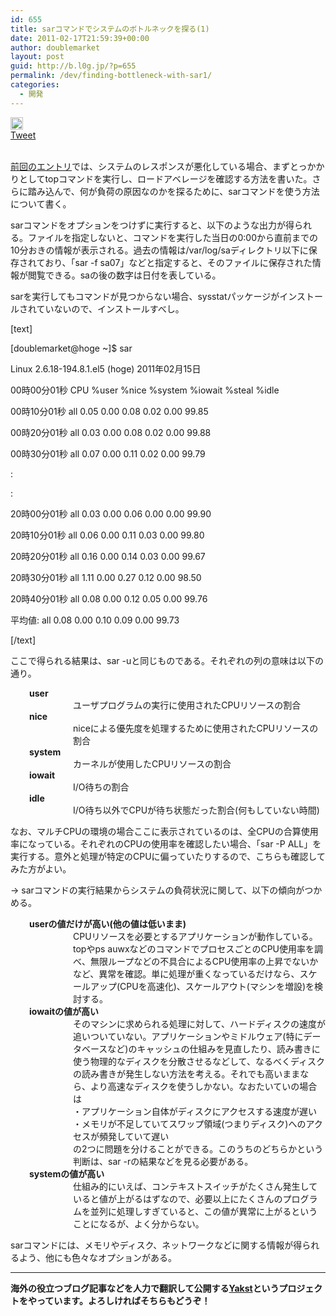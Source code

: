 ```yaml
---
id: 655
title: sarコマンドでシステムのボトルネックを探る(1)
date: 2011-02-17T21:59:39+00:00
author: doublemarket
layout: post
guid: http://b.l0g.jp/?p=655
permalink: /dev/finding-bottleneck-with-sar1/
categories:
  - 開発
---
```

<div class='wp_social_bookmarking_light'>
  <div class="wsbl_hatena_button">
    <a href="http://b.hatena.ne.jp/entry/http://b.l0g.jp/dev/finding-bottleneck-with-sar1/" class="hatena-bookmark-button" data-hatena-bookmark-title="sarコマンドでシステムのボトルネックを探る(1)" data-hatena-bookmark-layout="standard" title="このエントリーをはてなブックマークに追加"> <img src="//b.hatena.ne.jp/images/entry-button/button-only@2x.png" alt="このエントリーをはてなブックマークに追加" width="20" height="20" style="border: none;" /></a>
  </div>
  
  <div class="wsbl_facebook_like">
    <div id="fb-root">
    </div><fb:like href="http://b.l0g.jp/dev/finding-bottleneck-with-sar1/" layout="button_count" action="like" width="100" share="false" show_faces="false" ></fb:like>
  </div>
  
  <div class="wsbl_twitter">
    <a href="https://twitter.com/share" class="twitter-share-button"{count} data-url="http://b.l0g.jp/dev/finding-bottleneck-with-sar1/" data-text="sarコマンドでシステムのボトルネックを探る(1)" data-via="dblmkt " data-lang="ja">Tweet</a>
  </div>
  
  <div class="wsbl_google_plus_one">
    <g:plusone size="medium" annotation="none" href="http://b.l0g.jp/dev/finding-bottleneck-with-sar1/" ></g:plusone>
  </div>
</div>

<br class='wp_social_bookmarking_light_clear' />

<a href="http://b.l0g.jp/dev/top-loadaverag/" target="_blank">前回のエントリ</a>では、システムのレスポンスが悪化している場合、まずとっかかりとしてtopコマンドを実行し、ロードアベレージを確認する方法を書いた。さらに踏み込んで、何が負荷の原因なのかを探るために、sarコマンドを使う方法について書く。

sarコマンドをオプションをつけずに実行すると、以下のような出力が得られる。ファイルを指定しないと、コマンドを実行した当日の0:00から直前までの10分おきの情報が表示される。過去の情報は/var/log/saディレクトリ以下に保存されており、「sar -f sa07」などと指定すると、そのファイルに保存された情報が閲覧できる。saの後の数字は日付を表している。

sarを実行してもコマンドが見つからない場合、sysstatパッケージがインストールされていないので、インストールすべし。

[text]
  
[doublemarket@hoge ~]$ sar
  
Linux 2.6.18-194.8.1.el5 (hoge) 2011年02月15日

00時00分01秒 CPU %user %nice %system %iowait %steal %idle
  
00時10分01秒 all 0.05 0.00 0.08 0.02 0.00 99.85
  
00時20分01秒 all 0.03 0.00 0.08 0.02 0.00 99.88
  
00時30分01秒 all 0.07 0.00 0.11 0.02 0.00 99.79
  
:
  
:
  
20時00分01秒 all 0.03 0.00 0.06 0.00 0.00 99.90
  
20時10分01秒 all 0.06 0.00 0.11 0.03 0.00 99.80
  
20時20分01秒 all 0.16 0.00 0.14 0.03 0.00 99.67
  
20時30分01秒 all 1.11 0.00 0.27 0.12 0.00 98.50
  
20時40分01秒 all 0.08 0.00 0.12 0.05 0.00 99.76
  
平均値: all 0.08 0.00 0.10 0.09 0.00 99.73
  
[/text]

ここで得られる結果は、sar -uと同じものである。それぞれの列の意味は以下の通り。

<dt style="padding-left: 30px;">
  <strong>user</strong>
</dt>

<dd style="padding-left: 60px;">
  ユーザプログラムの実行に使用されたCPUリソースの割合
</dd>

<dt style="padding-left: 30px;">
  <strong>nice</strong>
</dt>

<dd style="padding-left: 60px;">
  niceによる優先度を処理するために使用されたCPUリソースの割合
</dd>

<dt style="padding-left: 30px;">
  <strong>system</strong>
</dt>

<dd style="padding-left: 60px;">
  カーネルが使用したCPUリソースの割合
</dd>

<dt style="padding-left: 30px;">
  <strong>iowait</strong>
</dt>

<dd style="padding-left: 60px;">
  I/O待ちの割合
</dd>

<dt style="padding-left: 30px;">
  <strong>idle</strong>
</dt>

<dd style="padding-left: 60px;">
  I/O待ち以外でCPUが待ち状態だった割合(何もしていない時間)
</dd>

なお、マルチCPUの環境の場合ここに表示されているのは、全CPUの合算使用率になっている。それぞれのCPUの使用率を確認したい場合、「sar -P ALL」を実行する。意外と処理が特定のCPUに偏っていたりするので、こちらも確認してみた方がよい。

→ sarコマンドの実行結果からシステムの負荷状況に関して、以下の傾向がつかめる。

<dt style="padding-left: 30px;">
  <strong>userの値だけが高い(他の値は低いまま)</strong>
</dt>

<dd style="padding-left: 60px;">
  CPUリソースを必要とするアプリケーションが動作している。<br /> topやps auwxなどのコマンドでプロセスごとのCPU使用率を調べ、無限ループなどの不具合によるCPU使用率の上昇でないかなど、異常を確認。単に処理が重くなっているだけなら、スケールアップ(CPUを高速化)、スケールアウト(マシンを増設)を検討する。
</dd>

<dt style="padding-left: 30px;">
  <strong>iowaitの値が高い</strong>
</dt>

<dd style="padding-left: 60px;">
  そのマシンに求められる処理に対して、ハードディスクの速度が追いついていない。アプリケーションやミドルウェア(特にデータベースなど)のキャッシュの仕組みを見直したり、読み書きに使う物理的なディスクを分散させるなどして、なるべくディスクの読み書きが発生しない方法を考える。それでも高いままなら、より高速なディスクを使うしかない。なおたいていの場合は<br /> ・アプリケーション自体がディスクにアクセスする速度が遅い<br /> ・メモリが不足していてスワップ領域(つまりディスク)へのアクセスが頻発していて遅い<br /> の2つに問題を分けることができる。このうちのどちらかという判断は、sar -rの結果などを見る必要がある。
</dd>

<dt style="padding-left: 30px;">
  <strong>systemの値が高い</strong>
</dt>

<dd style="padding-left: 60px;">
  仕組み的にいえば、コンテキストスイッチがたくさん発生していると値が上がるはずなので、必要以上にたくさんのプログラムを並列に処理しすぎていると、この値が異常に上がるということになるが、よく分からない。
</dd>

sarコマンドには、メモリやディスク、ネットワークなどに関する情報が得られるよう、他にも色々なオプションがある。

* * *

**海外の役立つブログ記事などを人力で翻訳して公開する[Yakst](https://yakst.com/ja)というプロジェクトをやっています。よろしければそちらもどうぞ！**